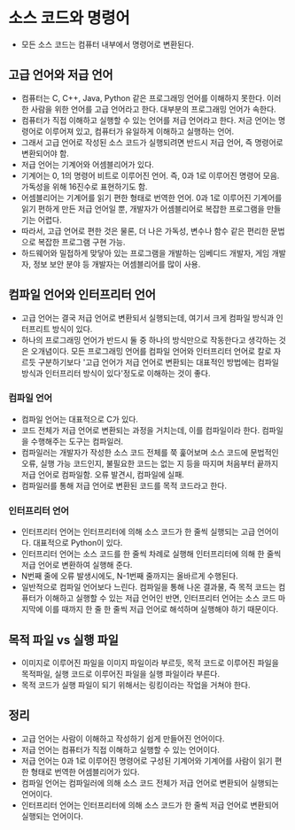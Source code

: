 # 소스 코드와 명령어
- 모든 소스 코드는 컴퓨터 내부에서 명령어로 변환된다.

## 고급 언어와 저급 언어
- 컴퓨터는 C, C++, Java, Python 같은 프로그래밍 언어를 이해하지 못한다. 이러한 사람을 위한 언어를 고급 언어라고 한다. 대부분의 프로그래밍 언어가 속한다.
- 컴퓨터가 직접 이해하고 실행할 수 있는 언어를 저급 언어라고 한다. 저금 언어는 명령어로 이루어져 있고, 컴퓨터가 유일하게 이해하고 실행하는 언어.
- 그래서 고급 언어로 작성된 소스 코드가 실행되려면 반드시 저급 언어, 즉 명령어로 변환되어야 함.
- 저급 언어는 기계어와 어셈블리어가 있다.
- 기계어는 0, 1의 명령어 비트로 이루어진 언어. 즉, 0과 1로 이루어진 명령어 모음. 가독성을 위해 16진수로 표현하기도 함.
- 어셈블리어는 기계어를 읽기 편한 형태로 번역한 언어. 0과 1로 이루어진 기계어를 읽기 편하게 만든 저급 언어일 뿐, 개발자가 어셈블리어로 복잡한 프로그램을 만들기는 어렵다.
- 따라서, 고급 언어로 편한 것은 물론, 더 나은 가독성, 변수나 함수 같은 편리한 문법으로 복잡한 프로그램 구현 가능.
- 하드웨어와 밀접하게 맞닿아 있는 프로그램을 개발하는 임베디드 개발자, 게임 개발자, 정보 보안 분야 등 개발자는 어셈블리어를 많이 사용.

## 컴파일 언어와 인터프리터 언어
- 고급 언어는 결국 저급 언어로 변환되서 실행되는데, 여기서 크게 컴파일 방식과 인터프리트 방식이 있다.
- 하나의 프로그래밍 언어가 반드시 둘 중 하나의 방식만으로 작동한다고 생각하는 것은 오개념이다. 모든 프로그래밍 언어를 컴파일 언어와 인터프리터 언어로 칼로 자르듯
구분하기보다 '고급 언어가 저급 언어로 변환되는 대표적인 방법에는 컴파일 방식과 인터프리터 방식이 있다'정도로 이해하는 것이 좋다.

### 컴파일 언어
- 컴파일 언어는 대표적으로 C가 있다.
- 코드 전체가 저급 언어로 변환되는 과정을 거치는데, 이를 컴파일이라 한다. 컴파일을 수행해주는 도구는 컴파일러.
- 컴파일러는 개발자가 작성한 소스 코드 전체를 쭉 훑어보며 소스 코드에 문법적인 오류, 실행 가능 코드인지, 불필요한 코드는 없는 지 등을 따지며 처음부터 끝까지
저급 언어로 컴파일함. 오류 발견시, 컴파일에 실패.
- 컴파일러를 통해 저급 언어로 변환된 코드를 목적 코드라고 한다.

### 인터프리터 언어
- 인터프리터 언어는 인터프리터에 의해 소스 코드가 한 줄씩 실행되는 고급 언어이다. 대표적으로 Python이 있다.
- 인터프리터 언어는 소스 코드를 한 줄씩 차례로 실행해 인터프리터에 의해 한 줄씩 저급 언어로 변환하여 실행해 준다.
- N번째 줄에 오류 발생시에도, N-1번째 줄까지는 올바르게 수행된다.
- 일반적으로 컴파일 언어보다 느린다. 컴파일을 통해 나온 결과물, 즉 목적 코드는 컴퓨터가 이해하고 실행할 수 있는 저급 언어인 반면, 인터프리터 언어는 소스 코드
마지막에 이를 때까지 한 줄 한 줄씩 저급 언어로 해석하며 실행해야 하기 때문이다.

## 목적 파일 vs 실행 파일
- 이미지로 이루어진 파일을 이미지 파일이라 부르듯, 목적 코드로 이루어진 파일을 목적파일, 실행 코드로 이루어진 파일을 실행 파일이라 부른다.
- 목적 코드가 실행 파일이 되기 위해서는 링킹이라는 작업을 거쳐야 한다.


## 정리
- 고급 언어는 사람이 이해하고 작성하기 쉽게 만들어진 언어이다.
- 저급 언어는 컴퓨터가 직접 이해하고 실행할 수 있는 언어이다.
- 저급 언어는 0과 1로 이루어진 명령어로 구성된 기계어와 기계어를 사람이 읽기 편한 형태로 번역한 어셈블리어가 있다.
- 컴파일 언어는 컴파일러에 의해 소스 코드 전체가 저급 언어로 변환되어 실행되는 언어이다.
- 인터프리터 언어는 인터프리터에 의해 소스 코드가 한 줄씩 저급 언어로 변환되어 실행되는 언어이다.
